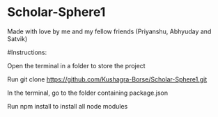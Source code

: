 # Scholar-Sphere1
Made with love by me and my fellow friends (Priyanshu, Abhyuday and Satvik)

#Instructions:

Open the terminal in a folder to store the project

Run git clone https://github.com/Kushagra-Borse/Scholar-Sphere1.git

In the terminal, go to the folder containing package.json

Run npm install to install all node modules
